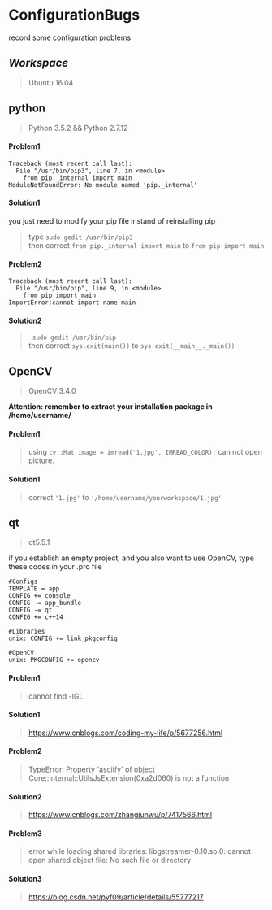# ConfigurationBugs
record some configuration problems 
## *Workspace*  
> Ubuntu 16.04  

## python  
> Python 3.5.2 && Python 2.7.12  
#### Problem1
```
Traceback (most recent call last):
  File "/usr/bin/pip3", line 7, in <module>
    from pip._internal import main
ModuleNotFoundError: No module named 'pip._internal'
```
#### Solution1
you just need to modify your pip file instand of reinstalling pip
> type ` sudo gedit /usr/bin/pip3 `   
> then correct ` from pip._internal import main ` to `from pip import main `  
#### Problem2
```
Traceback (most recent call last):
  File "/usr/bin/pip", line 9, in <module>
    from pip import main
ImportError:cannot import name main
```
#### Solution2
> ` sudo gedit /usr/bin/pip`  
> then correct ` sys.exit(main()) ` to `sys.exit(__main__._main()) `  

## OpenCV   
> OpenCV 3.4.0   

**Attention: remember to extract your installation package in /home/username/**  
#### Problem1  
> using ` cv::Mat image = imread('1.jpg', IMREAD_COLOR); ` can not open picture.  
#### Solution1  
> correct ` '1.jpg' ` to ` '/home/username/yourworkspace/1.jpg' `  

## qt
> qt5.5.1

if you establish an empty project, and you also want to use OpenCV, type these codes in your .pro file
```
#Configs 
TEMPLATE = app 
CONFIG += console
CONFIG -= app_bundle
CONFIG -= qt
CONFIG += c++14

#Libraries
unix: CONFIG += link_pkgconfig

#OpenCV
unix: PKGCONFIG += opencv
```
#### Problem1  
> cannot find -lGL  
#### Solution1
>  https://www.cnblogs.com/coding-my-life/p/5677256.html  
#### Problem2
> TypeError: Property 'asciify' of object Core::Internal::UtilsJsExtension(0xa2d060) is not a function  
#### Solution2  
> https://www.cnblogs.com/zhangjunwu/p/7417566.html  
#### Problem3  
> error while loading shared libraries: libgstreamer-0.10.so.0: cannot open shared object file: No such file or directory  
#### Solution3  
> https://blog.csdn.net/pyf09/article/details/55777217
